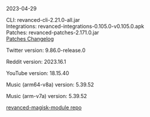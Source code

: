 2023-04-29
  
CLI: revanced-cli-2.21.0-all.jar  
Integrations: revanced-integrations-0.105.0-v0.105.0.apk  
Patches: revanced-patches-2.171.0.jar  
[Patches Changelog](https://github.com/revanced/revanced-patches/releases/tag/v2.171.0)  

Twitter version: 9.86.0-release.0  

Reddit version: 2023.16.1  

YouTube version: 18.15.40  

Music (arm64-v8a) version: 5.39.52  

Music (arm-v7a) version: 5.39.52  

[revanced-magisk-module repo](https://github.com/j-hc/revanced-magisk-module)
